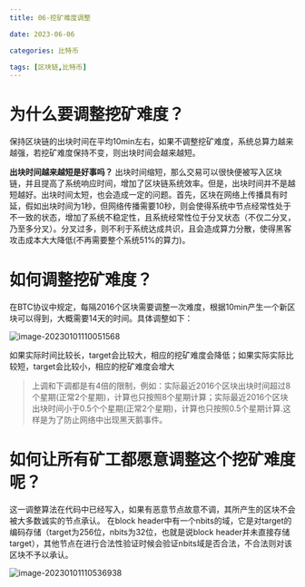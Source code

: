 ```yaml
---
title: 06-挖矿难度调整

date: 2023-06-06	

categories: 比特币	

tags: [区块链,比特币]
---	
```


# 为什么要调整挖矿难度？

保持区块链的出块时间在平均10min左右，如果不调整挖矿难度，系统总算力越来越强，若挖矿难度保持不变，则出块时间会越来越短。

**出块时间越来越短是好事吗？**
出块时间缩短，那么交易可以很快便被写入区块链，并且提高了系统响应时间，增加了区块链系统效率。但是，出块时间并不是越短越好。出块时间太短，也会造成一定的问题。首先，区块在网络上传播具有时延，假如出块时间为1秒，但网络传播需要10秒，则会使得系统中节点经常性处于不一致的状态，增加了系统不稳定性，且系统经常性位于分叉状态（不仅二分叉，乃至多分叉）。分叉过多，则不利于系统达成共识，且会造成算力分散，使得黑客攻击成本大大降低(不再需要整个系统51%的算力)。

# 如何调整挖矿难度？

在BTC协议中规定，每隔2016个区块需要调整一次难度，根据10min产生一个新区块可以得到，大概需要14天的时间。具体调整如下：

![image-20230101110051568](/noteimg/C:/Users/zhuba/Desktop/PersonalBlog/source/_posts/区块链/比特币/img/image-20230101110051568.png) 

如果实际时间比较长，target会比较大，相应的挖矿难度会降低；如果实际实际比较短，target会比较小，相应的挖矿难度会增大

> 上调和下调都是有4倍的限制，例如：实际最近2016个区块出块时间超过8个星期(正常2个星期)，计算也只按照8个星期计算；实际最近2016个区块出块时间小于0.5个个星期(正常2个星期)，计算也只按照0.5个星期计算.这样是为了防止网络中出现黑天鹅事件。

# 如何让所有矿工都愿意调整这个挖矿难度呢？

这一调整算法在代码中已经写入，如果有恶意节点故意不调，其所产生的区块不会被大多数诚实的节点承认。
在block header中有一个nbits的域，它是对target的编码存储（target为256位，nbits为32位，也就是说block header并未直接存储target），其他节点在进行合法性验证时候会验证nbits域是否合法，不合法则对该区块不予以承认。

![image-20230101110536938](/noteimg/C:/Users/zhuba/Desktop/PersonalBlog/source/_posts/区块链/比特币/img/image-20230101110536938.png) 
